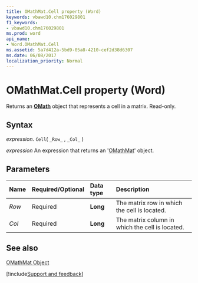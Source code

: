 ```yaml
---
title: OMathMat.Cell property (Word)
keywords: vbawd10.chm176029801
f1_keywords:
- vbawd10.chm176029801
ms.prod: word
api_name:
- Word.OMathMat.Cell
ms.assetid: 5a7d412a-5bd9-05a8-4210-cef2d38d6307
ms.date: 06/08/2017
localization_priority: Normal
---
```



# OMathMat.Cell property (Word)

Returns an  **[OMath](Word.OMath.md)** object that represents a cell in a matrix. Read-only.


## Syntax

_expression_. `Cell`( `_Row_` , `_Col_` )

 _expression_ An expression that returns an '[OMathMat](Word.OMathMat.md)' object.


## Parameters



|Name|Required/Optional|Data type|Description|
|:-----|:-----|:-----|:-----|
| _Row_|Required| **Long**|The matrix row in which the cell is located.|
| _Col_|Required| **Long**|The matrix column in which the cell is located.|

## See also


[OMathMat Object](Word.OMathMat.md)

[!include[Support and feedback](~/includes/feedback-boilerplate.md)]